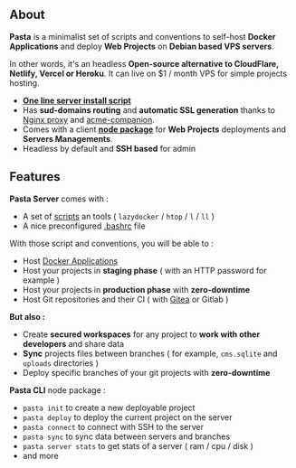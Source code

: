 
## About

**Pasta** is a minimalist set of scripts and conventions to self-host **Docker Applications** and deploy **Web Projects** on **Debian based VPS servers**.

In other words, it's an headless **Open-source alternative to CloudFlare, Netlify, Vercel or Heroku**. It can live on $1 / month VPS for simple projects hosting.

- **[One line server install script](00.server/00.install/02.install-pasta-server)**
- Has **sud-domains routing** and **automatic SSL generation** thanks to [Nginx proxy](https://github.com/nginx-proxy/nginx-proxy) and [acme-companion](https://github.com/nginx-proxy/acme-companion).
- Comes with a client **[node package](https://www.npmjs.com/package/@zouloux/pasta-cli)** for **Web Projects** deployments and **Servers Managements**.
- Headless by default and **SSH based** for admin


## Features

**Pasta Server** comes with :
- A set of [scripts](00.server/01.server-scripts/00.available-scripts) an tools ( `lazydocker` / `htop` / `l` / `ll` )
- A nice preconfigured [.bashrc](https://github.com/zouloux/pasta/blob/main/server/.bashrc) file

With those script and conventions, you will be able to :
- Host [Docker Applications](00.server/02.applications/00.list)
- Host your projects in **staging phase** ( with an HTTP password for example )
- Host your projects in **production phase** with **zero-downtime**
- Host Git repositories and their CI ( with [Gitea](00.server/02.applications/05.gitea) or Gitlab )

**But also :**
- Create **secured workspaces** for any project to **work with other developers** and share data
- **Sync** projects files between branches ( for example, `cms.sqlite` and `uploads` directories )
- Deploy specific branches of your git projects with **zero-downtime**

**Pasta CLI** node package :
- `pasta init` to create a new deployable project
- `pasta deploy` to deploy the current project on the server
- `pasta connect` to connect with SSH to the server
- `pasta sync` to sync data between servers and branches
- `pasta server stats` to get stats of a server ( ram / cpu / disk )
- and more
